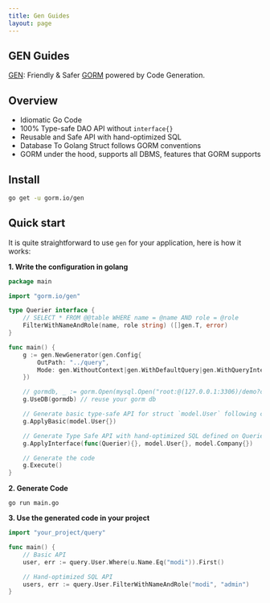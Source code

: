 ```yaml
---
title: Gen Guides
layout: page
---
```


## GEN Guides

[GEN](https://github.com/go-gorm/gen): Friendly & Safer [GORM](https://github.com/go-gorm/gorm) powered by Code Generation.

## Overview

- Idiomatic Go Code
- 100% Type-safe DAO API without `interface{}`
- Reusable and Safe API with hand-optimized SQL
- Database To Golang Struct follows GORM conventions
- GORM under the hood, supports all DBMS, features that GORM supports

## Install

```sh
go get -u gorm.io/gen
```

## Quick start

It is quite straightforward to use `gen` for your application, here is how it works:

**1. Write the configuration in golang**

```go
package main

import "gorm.io/gen"

type Querier interface {
    // SELECT * FROM @@table WHERE name = @name AND role = @role
    FilterWithNameAndRole(name, role string) ([]gen.T, error)
}

func main() {
    g := gen.NewGenerator(gen.Config{
        OutPath: "../query",
        Mode: gen.WithoutContext|gen.WithDefaultQuery|gen.WithQueryInterface, // generate mode
    })

    // gormdb, _ := gorm.Open(mysql.Open("root:@(127.0.0.1:3306)/demo?charset=utf8mb4&parseTime=True&loc=Local"))
    g.UseDB(gormdb) // reuse your gorm db

    // Generate basic type-safe API for struct `model.User` following conventions
    g.ApplyBasic(model.User{})

    // Generate Type Safe API with hand-optimized SQL defined on Querier interface for `model.User` and `model.Company`
    g.ApplyInterface(func(Querier){}, model.User{}, model.Company{})

    // Generate the code
    g.Execute()
}
```

**2. Generate Code**

`go run main.go`

**3. Use the generated code in your project**

```go
import "your_project/query"

func main() {
    // Basic API
    user, err := query.User.Where(u.Name.Eq("modi")).First()

    // Hand-optimized SQL API
    users, err := query.User.FilterWithNameAndRole("modi", "admin")
}
```
